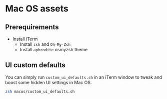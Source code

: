 # Mac OS assets

## Prerequirements

* Install iTerm
  * Install `zsh` and `Oh-My-Zsh`
  * Install `aphrodite` osmyzsh theme


## UI custom defaults
You can simply run `custom_ui_defaults.sh` in an iTerm window to tweak and boost some hidden UI settings in Mac OS.

```bash
zsh macos/custom_ui_defaults.sh
```